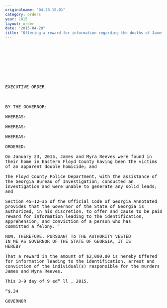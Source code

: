```yaml
---
originalname: "04.20.15.01"
category: orders
year: 2015
layout: order
date: "2015-04-20"
title: "Offering a reward for information regarding the deaths of James and Myra Reeves"
---
```

<pre>
 

 

 

 

EXECUTIVE ORDER

 

BY THE GOVERNOR:

WHEREAS:

WHEREAS:

WHEREAS:

ORDERED:

On January 23, 2015, James and Myra Reeves were found in
their home in Eastern Floyd County having been the victims
of an apparent double homicide; and

The Floyd County Police Department, with the assistance of
the Georgia Bureau of Investigation, conducted an
investigation and were unable to generate any solid leads;
and

Section 45—12—35 of the Official Code of Georgia Annotated
provides that the Governor of the State of Georgia is
authorized, in his discretion, to offer and cause to be paid a
reward for information leading to the identification,
apprehension, and conviction of a person who has
committed a felony. ‘

NOW, THEREFORE, PURSUANT To THE AUTHORITY VESTED
IN ME AS GOVERNOR OF THE STATE OF GEORGIA, IT IS
HEREBY

That a reward in the amount of $2,000.00 is hereby Offered
for information leading to the identification, arrest and
conviction of the individual(s) responsible for the murders of
James and Myra Reeves.

This 3-9 day of 9 ed“ ll , 2015.

“$.34

GOVERNOR

 

 

</pre>
